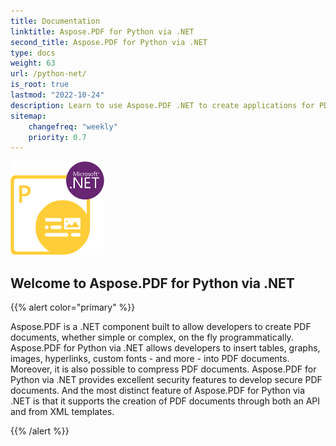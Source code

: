 ```yaml
---
title: Documentation
linktitle: Aspose.PDF for Python via .NET
second_title: Aspose.PDF for Python via .NET
type: docs
weight: 63
url: /python-net/
is_root: true
lastmod: "2022-10-24"
description: Learn to use Aspose.PDF .NET to create applications for PDF documents processing on any platform using Python. Browse tutorials, sample code, and more.    
sitemap:
    changefreq: "weekly"
    priority: 0.7
---
```

![Aspose.PDF for Python via .NET logo image](aspose_pdf-for-python-net.png)

<h2>Welcome to Aspose.PDF for Python via .NET</h2>

{{% alert color="primary" %}}

Aspose.PDF is a .NET component built to allow developers to create PDF documents, whether simple or complex, on the fly programmatically. Aspose.PDF for Python via .NET allows developers to insert tables, graphs, images, hyperlinks, custom fonts - and more - into PDF documents. Moreover, it is also possible to compress PDF documents. Aspose.PDF for Python via .NET provides excellent security features to develop secure PDF documents. And the most distinct feature of Aspose.PDF for Python via .NET is that it supports the creation of PDF documents through both an API and from XML templates.

{{% /alert %}}

